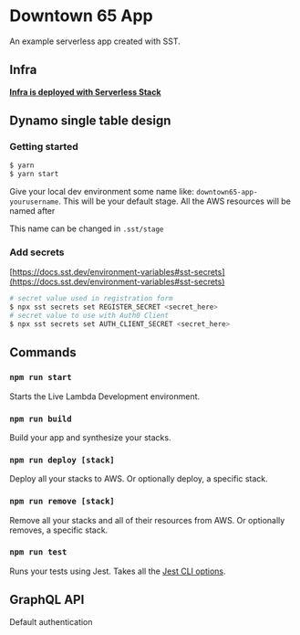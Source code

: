 # Downtown 65 App

An example serverless app created with SST.

## Infra

[**Infra is deployed with Serverless Stack**](https://sst.dev/)

## Dynamo single table design


### Getting started


```bash
$ yarn
$ yarn start  
```

Give your local dev environment some name like: `downtown65-app-yourusername`. This will be your default stage. All the AWS resources will be named after

This name can be changed in `.sst/stage` 

### Add secrets

[https://docs.sst.dev/environment-variables#sst-secrets](https://docs.sst.dev/environment-variables#sst-secrets)

```bash
# secret value used in registration form
$ npx sst secrets set REGISTER_SECRET <secret_here>
# secret value to use with Auth0 Client
$ npx sst secrets set AUTH_CLIENT_SECRET <secret_here>
```

## Commands

### `npm run start`

Starts the Live Lambda Development environment.

### `npm run build`

Build your app and synthesize your stacks.

### `npm run deploy [stack]`

Deploy all your stacks to AWS. Or optionally deploy, a specific stack.

### `npm run remove [stack]`

Remove all your stacks and all of their resources from AWS. Or optionally removes, a specific stack.

### `npm run test`

Runs your tests using Jest. Takes all the [Jest CLI options](https://jestjs.io/docs/en/cli).

## GraphQL API

Default authentication 
